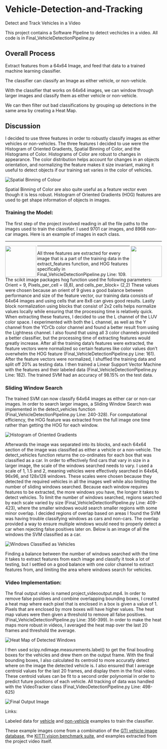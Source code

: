 # Vehicle-Detection-and-Tracking
Detect and Track Vehicles in a Video

This project contains a Software Pipeline to detect vechicles in a video.
All code is in Final_VehicleDetectionPipeline.py

## Overall Process

Extract features from a 64x64 Image, and feed that data to a trained machine learning classifier.

The classifier can classify an Image as either vehicle, or non-vehicle.

With the classifier that works on 64x64 images, we can window through larger images and classify them as either vehicle or non-vehicle.

We can then filter out bad classifications by grouping up detections in the same area by creating a Heat Map.

## Discussion

I decided to use three features in order to robustly classify images as either vehicles or non-vehicles. The three features I decided to use were the Histogram of Oriented Gradients, Spatial Binning of Color, and the Histograms of Color. 
Histograms of Color are robust to changes in appearance. The color distribution helps account for changes in an objects orientation, and normalizing the feature makes it size invariant, making it useful to detect objects if our training set varies in the color of vehicles.


![Spatial Binning of Colour](https://github.com/Abdilaziz/Vehicle-Detection-and-Tracking/blob/master/images/spatial_binning.jpg "Spatial Binning of Colour")

Spatial Binning of Color are also quite useful as a feature vector even though it is less robust.
Histogram of Oriented Gradients (HOG) features are used to get shape information of objects in images. 

### Training the Model:

The first step of the project involved reading in all the file paths to the images used to train the classifier. I used 9701 car images, and 8968 non-car images. Here is an example of images in each class.

---

<img align="left" width="100" height="100" src="https://github.com/Abdilaziz/Vehicle-Detection-and-Tracking/blob/master/images/vehicle_image.png">


<img align="right" width="100" height="100" src="https://github.com/Abdilaziz/Vehicle-Detection-and-Tracking/blob/master/images/non_vehicle_image.png">

---

All three features are extracted for every image that is a part of the training data in the extract_features function, and HOG features specifically in Final_VehicleDetectionPipeline.py Line: 109. The scikit image packages hog function used the following parameters:
Orient = 9, Pixels_per_cell = (8,8), and cells_per_block= (2,2)
These values were chosen because an orient of 9 gives a good balance between performance and size of the feature vector, our training data consists of 64x64 images and using cells that are 8x8 can gives good results. Lastly block normalization using blocks that consist of 2x2 cells helps normalize values locally while ensuring that the processing time is relatively quick.
When extracting these features, I decided to use the L channel of the LUV color space. I experimented with both the L channel, as well as the Y channel from the YCrCb color channel and found a better result from using the Lightness channel. I also found that using all 3 color channels provided a better classifier, but the processing time of extracting features would greatly increase.
After all the training data’s features were extracted, the feature vectors were normalized so certain features like color values don’t overwhelm the HOG feature (Final_VehicleDetectionPipeline.py Line: 161). After the feature vectors were normalized, I shuffled the training data and split off 20% as testing data.  I then trained a Linear Support Vector Machine with the features and their labeled data (Final_VehicleDetectionPipeline.py Line: 182). 
The trained SVM had an accuracy of 98.15% on the test data.


### Sliding Window Search

The trained SVM can now classify 64x64 images as either car or non-car images. In order to search larger images, a Sliding Window Search was implemented in the detect_vehicles function (Final_VehicleDetectionPipeline.py Line: 240-328). For computational efficiency, the HOG feature was extracted from the full image one time rather than getting the HOG for each window. 

![Histogram of Oriented Gradients](https://github.com/Abdilaziz/Vehicle-Detection-and-Tracking/blob/master/images/HOG_Image.jpg "Histogram of Oriented Gradients")

Afterwards the image was separated into its blocks, and each 64x64 section of the image was classified as either a vehicle or a non-vehicle. The detect_vehicles function returns the co-ordinates for each box that was classified as a car.
In order to effectively find cars that vary in size in a larger image, the scale of the windows searched needs to vary. I used a scale of 1, 1.5 and 2, meaning vehicles were effectively searched in 64x64, 96x96, and 128x128 windows. These scales were chosen because they detected the required vehicles in all the images well while also limiting the number of sliding windows searched. Because each window requires features to be extracted, the more windows you have, the longer it takes to detect vehicles.
To limit the number of windows searched, regions searched by each scale varied by size (Final_VehicleDetectionPipeline.py Line: 409-423), where the smaller windows would search smaller regions with some minor overlap. 
I decided regions of overlap based on areas I found the SVM was having trouble classifying windows as cars and non-cars. The overlap provided a way to ensure multiple windows would need to properly detect a car when rejecting false positives later on.
Below is an image of all the windows the SVM classified as a car.



![Windows Classified as Vehicles](https://github.com/Abdilaziz/Vehicle-Detection-and-Tracking/blob/master/images/classified_windows.png "Windows Classified as Vehicles")


Finding a balance between the number of windows searched with the time it takes to extract features from each image and classify it took a lot of testing, but I settled on a good balance with one color channel to extract features from, and limiting the area where windows search for vehicles.

### Video Implementation:

The final output video is named project_videooutput.mp4. In order to remove false positives and combine overlapping bounding boxes, I created a heat map where each pixel that is enclosed in a box is given a value of 1. Pixels that are enclosed by more boxes will have higher values. The heat map values were then given a threshold to remove all false positives. (Final_VehicleDetectionPipeline.py Line: 356-399). In order to make the heat maps more robust in videos, I averaged the heat map over the last 20 frames and threshold the average.



![Heat Map of Detected Windows](https://github.com/Abdilaziz/Vehicle-Detection-and-Tracking/blob/master/images/HeatMap_image.jpg "Heat Map of Detected Windows")

I then used scipy.ndimage.measurements.label() to get the final bouding boxes for the vehicles and drew them on the output frame.
With the final bounding boxes, I also calculated its centroid to more accuratly detect where on the image the detected vehicle is. I also ensured that I average centroid values for the last 20 frames, and display them in the final video. These centroid values can be fit to a second order polynomial in order to predict future positions of each vehicle.
All tracking of data was handled with the VideoTracker class (Final_VideoDetectionPipeline.py Line: 498-625) 


![Final Output Image](https://github.com/Abdilaziz/Vehicle-Detection-and-Tracking/blob/master/images/final_output_image.png "Final Output Image")


Links:

Labeled data for [vehicle](https://s3.amazonaws.com/udacity-sdc/Vehicle_Tracking/vehicles.zip) and [non-vehicle](https://s3.amazonaws.com/udacity-sdc/Vehicle_Tracking/non-vehicles.zip) examples to train the classifier.  

These example images come from a combination of the [GTI vehicle image database](http://www.gti.ssr.upm.es/data/Vehicle_database.html), the [KITTI vision benchmark suite](http://www.cvlibs.net/datasets/kitti/), and examples extracted from the project video itself. 
